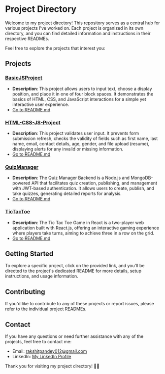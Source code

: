 # Project Directory

Welcome to my project directory! This repository serves as a central hub for various projects I've worked on. Each project is organized in its own directory, and you can find detailed information and instructions in their respective READMEs.

Feel free to explore the projects that interest you:

## Projects

### [BasicJSProject](https://github.com/rakshitpandey2003/Triweb-Learning/tree/main/Projects/BasicJSProject)

- **Description**: This project allows users to input text, choose a display position, and place it in one of four block spaces. It demonstrates the basics of HTML, CSS, and JavaScript interactions for a simple yet interactive user experience.
- [Go to README.md](https://github.com/rakshitpandey2003/Triweb-Learning/blob/main/Projects/BasicJSProject/README.md)

### [HTML-CSS-JS-Project](https://github.com/rakshitpandey2003/Triweb-Learning/tree/main/Projects/HTML-CSS-JS-Project)

- **Description**: This project validates user input. It prevents form submission refresh, checks the validity of fields such as first name, last name, email, contact details, age, gender, and file upload (resume), displaying alerts for any invalid or missing information.
- [Go to README.md](https://github.com/rakshitpandey2003/Triweb-Learning/blob/main/Projects/HTML-CSS-JS-Project/README.md)

### [QuizManager](https://github.com/rakshitpandey2003/Triweb-Learning/tree/main/Projects/QuizManager)

- **Description**: The Quiz Manager Backend is a Node.js and MongoDB-powered API that facilitates quiz creation, publishing, and management with JWT-based authentication. It allows users to create, publish, and take quizzes, generating detailed reports for analysis.
- [Go to README.md](https://github.com/rakshitpandey2003/Triweb-Learning/blob/main/Projects/QuizManager/README.md)

### [TicTacToe](https://github.com/rakshitpandey2003/Triweb-Learning/tree/main/Projects/TicTacToe)

- **Description**: The Tic Tac Toe Game in React is a two-player web application built with React.js, offering an interactive gaming experience where players take turns, aiming to achieve three in a row on the grid.
- [Go to README.md](https://github.com/rakshitpandey2003/Triweb-Learning/blob/main/Projects/TicTacToe/README.md)

## Getting Started

To explore a specific project, click on the provided link, and you'll be directed to the project's dedicated README for more details, setup instructions, and usage information.

## Contributing

If you'd like to contribute to any of these projects or report issues, please refer to the individual project READMEs.

## Contact

If you have any questions or need further assistance with any of the projects, feel free to contact me:

- Email: rakshitpandey012@gmail.com
- LinkedIn: [My LinkedIn Profile](https://www.linkedin.com/in/rakshit-pandey-58ba98227/)

Thank you for visiting my project directory! 🚀🌟
